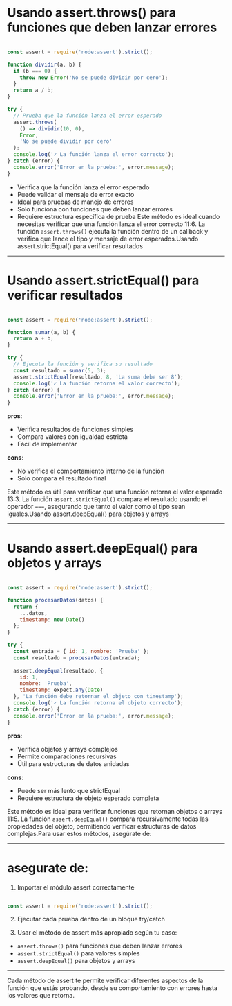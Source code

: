 
# Usando assert.throws() para funciones que deben lanzar errores
```javascript

const assert = require('node:assert').strict();

function dividir(a, b) {
  if (b === 0) {
    throw new Error('No se puede dividir por cero');
  }
  return a / b;
}

try {
  // Prueba que la función lanza el error esperado
  assert.throws(
    () => dividir(10, 0),
    Error,
    'No se puede dividir por cero'
  );
  console.log('✓ La función lanza el error correcto');
} catch (error) {
  console.error('Error en la prueba:', error.message);
}

```

- Verifica que la función lanza el error esperado
- Puede validar el mensaje de error exacto
- Ideal para pruebas de manejo de errores
- Solo funciona con funciones que deben lanzar errores
- Requiere estructura específica de prueba
Este método es ideal cuando necesitas verificar que una función lanza el error correcto 11:6. La función `assert.throws()` ejecuta la función dentro de un callback y verifica que lance el tipo y mensaje de error esperados.Usando assert.strictEqual() para verificar resultados

---

# Usando assert.strictEqual() para verificar resultados

```javascript

const assert = require('node:assert').strict();

function sumar(a, b) {
  return a + b;
}

try {
  // Ejecuta la función y verifica su resultado
  const resultado = sumar(5, 3);
  assert.strictEqual(resultado, 8, 'La suma debe ser 8');
  console.log('✓ La función retorna el valor correcto');
} catch (error) {
  console.error('Error en la prueba:', error.message);
}
```
**pros**:
- Verifica resultados de funciones simples
- Compara valores con igualdad estricta
- Fácil de implementar

**cons**:
- No verifica el comportamiento interno de la función
- Solo compara el resultado final

Este método es útil para verificar que una función retorna el valor esperado 13:3. La función `assert.strictEqual()` compara el resultado usando el operador `===`, asegurando que tanto el valor como el tipo sean iguales.Usando assert.deepEqual() para objetos y arrays

---

# Usando assert.deepEqual() para objetos y arrays

```javascript

const assert = require('node:assert').strict();

function procesarDatos(datos) {
  return {
    ...datos,
    timestamp: new Date()
  };
}

try {
  const entrada = { id: 1, nombre: 'Prueba' };
  const resultado = procesarDatos(entrada);
  
  assert.deepEqual(resultado, {
    id: 1,
    nombre: 'Prueba',
    timestamp: expect.any(Date)
  }, 'La función debe retornar el objeto con timestamp');
  console.log('✓ La función retorna el objeto correcto');
} catch (error) {
  console.error('Error en la prueba:', error.message);
}
```
**pros**:
- Verifica objetos y arrays complejos
- Permite comparaciones recursivas
- Útil para estructuras de datos anidadas

**cons**:
- Puede ser más lento que strictEqual
- Requiere estructura de objeto esperado completa


Este método es ideal para verificar funciones que retornan objetos o arrays 11:5. La función `assert.deepEqual()` compara recursivamente todas las propiedades del objeto, permitiendo verificar estructuras de datos complejas.Para usar estos métodos, asegúrate de:

---

# asegurate de:


1. Importar el módulo assert correctamente
```javascript

const assert = require('node:assert').strict();
```

2. Ejecutar cada prueba dentro de un bloque try/catch

3. Usar el método de assert más apropiado según tu caso:
- `assert.throws()` para funciones que deben lanzar errores
- `assert.strictEqual()` para valores simples
- `assert.deepEqual()` para objetos y arrays

---

Cada método de assert te permite verificar diferentes aspectos de la función que estás probando, desde su comportamiento con errores hasta los valores que retorna.
